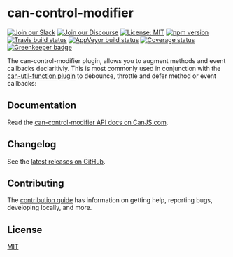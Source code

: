 # can-control-modifier

[![Join our Slack](https://img.shields.io/badge/slack-join%20chat-611f69.svg)](https://www.bitovi.com/community/slack?utm_source=badge&utm_medium=badge&utm_campaign=pr-badge&utm_content=badge)
[![Join our Discourse](https://img.shields.io/discourse/https/forums.bitovi.com/posts.svg)](https://forums.bitovi.com/?utm_source=badge&utm_medium=badge&utm_campaign=pr-badge&utm_content=badge)
[![License: MIT](https://img.shields.io/badge/license-MIT-blue.svg)](https://github.com/canjs/can-control-modifier/blob/master/LICENSE)
[![npm version](https://badge.fury.io/js/can-control-modifier.svg)](https://www.npmjs.com/package/can-control-modifier)
[![Travis build status](https://travis-ci.org/canjs/can-control-modifier.svg?branch=master)](https://travis-ci.org/canjs/can-control-modifier)
[![AppVeyor build status](https://ci.appveyor.com/api/projects/status/github/canjs/can-control-modifier?branch=master&svg=true)](https://ci.appveyor.com/project/matthewp/can-control-modifier)
[![Coverage status](https://coveralls.io/repos/github/canjs/can-control-modifier/badge.svg?branch=master)](https://coveralls.io/github/canjs/can-control-modifier?branch=master)
[![Greenkeeper badge](https://badges.greenkeeper.io/canjs/can-control-modifier.svg)](https://greenkeeper.io/)

The can-control-modifier plugin, allows you to augment methods and event callbacks declaritivly. This is most commonly used in conjunction with the [can-util-function plugin](https://github.com/canjs/can-util-function) to debounce, throttle and defer method or event callbacks:

## Documentation

Read the [can-control-modifier API docs on CanJS.com](https://canjs.com/doc/can-control-modifier.html).

## Changelog

See the [latest releases on GitHub](https://github.com/canjs/can-control-modifier/releases).

## Contributing

The [contribution guide](https://github.com/canjs/can-control-modifier/blob/master/CONTRIBUTING.md) has information on getting help, reporting bugs, developing locally, and more.

## License

[MIT](https://github.com/canjs/can-control-modifier/blob/master/LICENSE)

